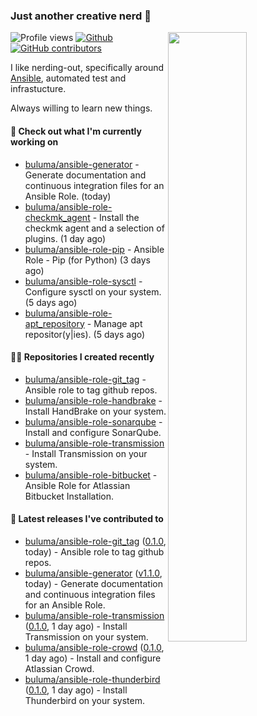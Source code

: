 ### Just another creative nerd 👋


![Profile views](https://gpvc.arturio.dev/buluma) <a href="https://gitstats.me/buluma">
  <img align="right" src="https://github-readme-stats.vercel.app/api?username=buluma&theme=gotham&show_icons=true" width="50%"/>
</a>
[![Github](https://img.shields.io/badge/-buluma-black?style=flat&labelColor=black&logo=github&logoColor=white&include_all_commits=true&count_private=true)](https://gitstats.me/buluma)
[![GitHub contributors](https://img.shields.io/github/contributors/buluma/badges.svg)](https://GitHub.com/buluma/badges/graphs/contributors/)

I like nerding-out, specifically around [Ansible](https://github.com/ansible/ansible), automated test and infrastucture.

Always willing to learn new things.

#### 👷 Check out what I'm currently working on

- [buluma/ansible-generator](https://github.com/buluma/ansible-generator) - Generate documentation and continuous integration files for an Ansible Role. (today)
- [buluma/ansible-role-checkmk_agent](https://github.com/buluma/ansible-role-checkmk_agent) - Install the checkmk agent and a selection of plugins. (1 day ago)
- [buluma/ansible-role-pip](https://github.com/buluma/ansible-role-pip) - Ansible Role - Pip (for Python) (3 days ago)
- [buluma/ansible-role-sysctl](https://github.com/buluma/ansible-role-sysctl) - Configure sysctl on your system. (5 days ago)
- [buluma/ansible-role-apt_repository](https://github.com/buluma/ansible-role-apt_repository) - Manage apt repositor(y|ies). (5 days ago)

#### 👨‍💻 Repositories I created recently

- [buluma/ansible-role-git_tag](https://github.com/buluma/ansible-role-git_tag) - Ansible role to tag github repos.
- [buluma/ansible-role-handbrake](https://github.com/buluma/ansible-role-handbrake) - Install HandBrake on your system.
- [buluma/ansible-role-sonarqube](https://github.com/buluma/ansible-role-sonarqube) - Install and configure SonarQube.
- [buluma/ansible-role-transmission](https://github.com/buluma/ansible-role-transmission) - Install Transmission on your system.
- [buluma/ansible-role-bitbucket](https://github.com/buluma/ansible-role-bitbucket) - Ansible Role for Atlassian Bitbucket Installation.

#### 🚀 Latest releases I've contributed to

- [buluma/ansible-role-git_tag](https://github.com/buluma/ansible-role-git_tag) ([0.1.0](https://github.com/buluma/ansible-role-git_tag/releases/tag/0.1.0), today) - Ansible role to tag github repos.
- [buluma/ansible-generator](https://github.com/buluma/ansible-generator) ([v1.1.0](https://github.com/buluma/ansible-generator/releases/tag/v1.1.0), today) - Generate documentation and continuous integration files for an Ansible Role.
- [buluma/ansible-role-transmission](https://github.com/buluma/ansible-role-transmission) ([0.1.0](https://github.com/buluma/ansible-role-transmission/releases/tag/0.1.0), 1 day ago) - Install Transmission on your system.
- [buluma/ansible-role-crowd](https://github.com/buluma/ansible-role-crowd) ([0.1.0](https://github.com/buluma/ansible-role-crowd/releases/tag/0.1.0), 1 day ago) - Install and configure Atlassian Crowd.
- [buluma/ansible-role-thunderbird](https://github.com/buluma/ansible-role-thunderbird) ([0.1.0](https://github.com/buluma/ansible-role-thunderbird/releases/tag/0.1.0), 1 day ago) - Install Thunderbird on your system.


